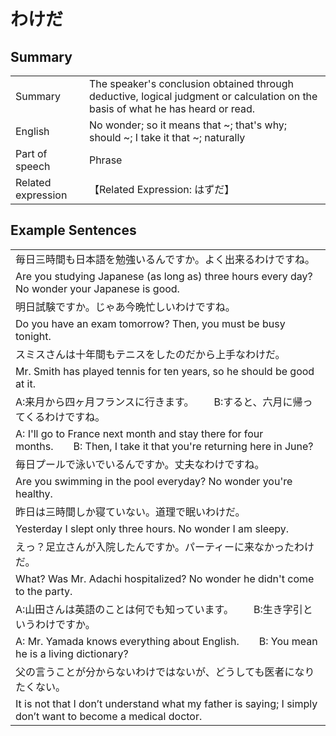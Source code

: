 # わけだ

## Summary

<table><tr>   <td>Summary</td>   <td>The speaker's conclusion obtained through deductive, logical judgment or calculation on the basis of what he has heard or read.</td></tr><tr>   <td>English</td>   <td>No wonder; so it means that ~; that's why; should ~; I take it that ~; naturally</td></tr><tr>   <td>Part of speech</td>   <td>Phrase</td></tr><tr>   <td>Related expression</td>   <td>【Related Expression: はずだ】</td></tr></table>

## Example Sentences

<table><tr><td>毎日三時間も日本語を勉強いるんですか。よく出来るわけですね。</td></tr><tr><td>Are you studying Japanese (as long as) three hours every day? No wonder your Japanese is good.</td></tr><tr><td>明日試験ですか。じゃあ今晩忙しいわけですね。</td></tr><tr><td>Do you have an exam tomorrow? Then, you must be busy tonight.</td></tr><tr><td>スミスさんは十年間もテニスをしたのだから上手なわけだ。</td></tr><tr><td>Mr. Smith has played tennis for ten years, so he should be good at it.</td></tr><tr><td>A:来月から四ヶ月フランスに行きます。  B:すると、六月に帰ってくるわけですね。</td></tr><tr><td>A: I'll go to France next month and stay there for four months.&emsp;&emsp;B: Then, I take it that you're returning here in June?</td></tr><tr><td>毎日プールで泳いでいるんですか。丈夫なわけですね。</td></tr><tr><td>Are you swimming in the pool everyday? No wonder you're healthy.</td></tr><tr><td>昨日は三時間しか寝ていない。道理で眠いわけだ。</td></tr><tr><td>Yesterday I slept only three hours. No wonder I am sleepy.</td></tr><tr><td>えっ？足立さんが入院したんですか。パーティーに来なかったわけだ。</td></tr><tr><td>What? Was Mr. Adachi hospitalized? No wonder he didn't come to the party.</td></tr><tr><td>A:山田さんは英語のことは何でも知っています。  B:生き字引というわけですか。</td></tr><tr><td>A: Mr. Yamada knows everything about English.&emsp;&emsp;B: You mean he is a living dictionary?</td></tr><tr><td>父の言うことが分からないわけではないが、どうしても医者になりたくない。</td></tr><tr><td>It is not that I don’t understand what my father is saying; I simply don’t want to become a medical doctor.</td></tr></table>

